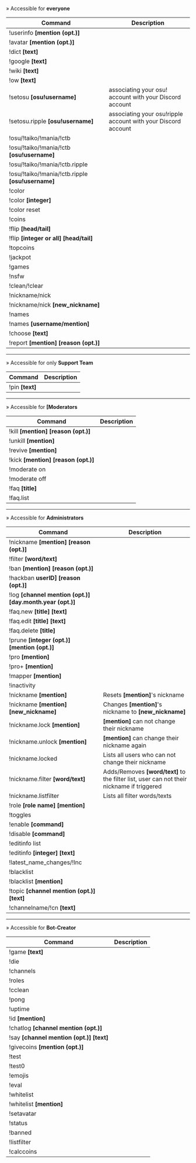 » Accessible for **everyone**

|Command                                               |Description                                                  |
| ---------------------------------------------------- | ----------------------------------------------------------- |
|!userinfo **[mention (opt.)]**                        ||
|!avatar **[mention (opt.)]**                          ||
|!dict **[text]**                                      ||
|!google **[text]**                                    ||
|!wiki **[text]**                                      ||
|!ow **[text]**                                        ||
|!setosu **[osu!username]**                            |associating your osu! account with your Discord account      ||
|!setosu.ripple **[osu!username]**                     |associating your osu!ripple account with your Discord account||
|!osu/!taiko/!mania/!ctb                               ||
|!osu/!taiko/!mania/!ctb **[osu!username]**            ||
|!osu/!taiko/!mania/!ctb.ripple                        ||
|!osu/!taiko/!mania/!ctb.ripple **[osu!username]**     ||
|!color                                                ||
|!color **[integer]**                                  ||
|!color reset                                          ||
|!coins                                                ||
|!flip **[head/tail]**                                 ||
|!flip **[integer or all]** **[head/tail]**            ||
|!topcoins                                             ||
|!jackpot                                              ||
|!games                                                ||
|!nsfw                                                 ||
|!clean/!clear                                         ||
|!nickname/nick                                        ||
|!nickname/nick **[new_nickname]**                     ||
|!names                                                ||
|!names **[username/mention]**                         ||
|!choose **[text]**                                    ||
|!report **[mention]** **[reason (opt.)]**             ||

___


» Accessible for only **Support Team**

|Command            |Description    |
| ----------------- | ------------- |
|!pin **[text]**    ||


___


» Accessible for **[Moderators**

|Command                                     |Description    |
| ------------------------------------------ | ------------- |
|!kill **[mention]** **[reason (opt.)]**     ||
|!unkill **[mention]**                       ||
|!revive **[mention]**                       ||
|!kick **[mention]** **[reason (opt.)]**     ||
|!moderate on                                ||
|!moderate off                               ||
|!faq **[title]**                            ||
|!faq.list                                   ||


___


» Accessible for **Administrators**

|Command                                                             |Description    |
| ------------------------------------------------------------------ | ------------- |
|!nickname **[mention]** **[reason (opt.)]**                         ||
|!filter **[word/text]**                                             ||
|!ban **[mention]** **[reason (opt.)]**                              ||
|!hackban **userID]** **[reason (opt.)]**                            ||
|!log **[channel mention (opt.)]** **[day.month.year (opt.)]**       ||
|!faq.new **[title]** **[text]**                                     ||
|!faq.edit **[title]** **[text]**                                    ||
|!faq.delete **[title]**                                             ||
|!prune **[integer (opt.)]** **[mention (opt.)]**                    ||
|!pro **[mention]**                                                  ||
|!pro+ **[mention]**                                                 ||
|!mapper **[mention]**                                               ||
|!inactivity                                                         ||
|!nickname **[mention]**                                             |Resets **[mention]**'s nickname                                                               |
|!nickname **[mention]** **[new_nickname]**                          |Changes **[mention]**'s nickname to **[new_nickname]**                                        |
|!nickname.lock **[mention]**                                        |**[mention]** can not change their nickname                                                   |
|!nickname.unlock **[mention]**                                      |**[mention]** can change their nickname again                                                 |
|!nickname.locked                                                    |Lists all users who can not change their nickname                                             |
|!nickname.filter **[word/text]**                                    |Adds/Removes **[word/text]** to the filter list, user can not their nickname if triggered     |
|!nickname.listfilter                                                |Lists all filter words/texts                                                                  |
|!role **[role name]** **[mention]**                                 ||
|!toggles                                                            ||
|!enable **[command]**                                               ||
|!disable **[command]**                                              ||
|!editinfo list                                                      ||
|!editinfo **[integer]** **[text]**                                  ||
|!latest_name_changes/!lnc                                           ||
|!blacklist                                                          ||
|!blacklist **[mention]**                                            ||
|!topic **[channel mention (opt.)]** **[text]**                      ||
|!channelname/!cn **[text]**                                         ||


___


» Accessible for **Bot-Creator**

|Command                                           |Description    |
| ------------------------------------------------ | ------------- |
|!game **[text]**                                  ||
|!die                                              ||
|!channels                                         ||
|!roles                                            ||
|!cclean                                           ||
|!pong                                             ||
|!uptime                                           ||
|!id **[mention]**                                 ||
|!chatlog **[channel mention (opt.)]**             ||
|!say  **[channel mention (opt.)]** **[text]**     ||
|!givecoins **[mention (opt.)]**                   ||
|!test                                             ||
|!test0                                            ||
|!emojis                                           ||
|!eval                                             ||
|!whitelist                                        ||
|!whitelist **[mention]**                          ||
|!setavatar                                        ||
|!status                                           ||
|!banned                                           ||
|!listfilter                                       ||
|!calccoins                                        ||


